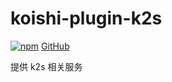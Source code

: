 # koishi-plugin-k2s

[![npm](https://img.shields.io/npm/v/koishi-plugin-k2s?style=flat-square)](https://www.npmjs.com/package/koishi-plugin-k2s)
[GitHub](https://github.com/CyanChanges/k2srv-loader)


提供 k2s 相关服务

